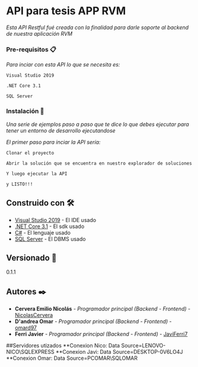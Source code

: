 # API para tesis APP RVM

_Esta API Restful fué creada con la finalidad para darle soporte al backend de nuestra aplicación RVM_

### Pre-requisitos 📋

_Para inciar con esta API lo que se necesita es:_

```
Visual Studio 2019
```
```
.NET Core 3.1
```
```
SQL Server
```

### Instalación 🔧

_Una serie de ejemplos paso a paso que te dice lo que debes ejecutar para tener un entorno de desarrollo ejecutandose_

_El primer paso para inciar la API sería:_

```
Clonar el proyecto
```
```
Abrir la solución que se encuentra en nuestro explorador de soluciones
```
```
Y luego ejecutar la API
```
```
y LISTO!!!
```

## Construido con 🛠️

* [Visual Studio 2019](https://visualstudio.microsoft.com/es/downloads/) - El IDE usado
* [.NET Core 3.1](https://dotnet.microsoft.com/download/dotnet/3.1) - El sdk usado
* [C#](https://docs.microsoft.com/en-us/dotnet/csharp/) - El lenguaje usado
* [SQL Server](https://www.microsoft.com/es-es/sql-server/sql-server-downloads) - El DBMS usado

## Versionado 📌

0.1.1

## Autores ✒️

* **Cervera Emilio Nicolás** - *Programador principal (Backend - Frontend)* - [NicolasCervera](https://github.com/NicolasCervera)
* **D'andrea Omar** - *Programador principal (Backend - Frontend)* - [omard97](https://github.com/omard97)
* **Ferri Javier** - *Programador principal (Backend - Frontend)* - [JaviFerri7](https://github.com/JaviFerri7)

##Servidores utizados
**Conexion Nico: Data Source=LENOVO-NICO\\SQLEXPRESS
**Conexion Javi: Data Source=DESKTOP-0V6LO4J
**Conexion Omar: Data Source=PCOMAR\\SQLOMAR